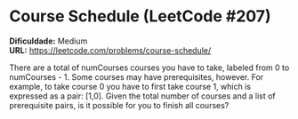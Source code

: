 # Course Schedule (LeetCode #207)

**Dificuldade:** Medium  
**URL:** https://leetcode.com/problems/course-schedule/

There are a total of numCourses courses you have to take, labeled from 0 to numCourses - 1. Some courses may have prerequisites, however. For example, to take course 0 you have to first take course 1, which is expressed as a pair: [1,0]. Given the total number of courses and a list of prerequisite pairs, is it possible for you to finish all courses?
